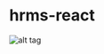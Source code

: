 # hrms-react
![alt tag](https://user-images.githubusercontent.com/75851157/122214268-925cfc00-ceb2-11eb-8405-f6b32dfda918.png)
